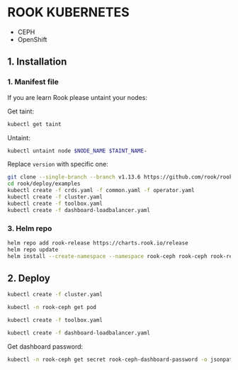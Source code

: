 # ROOK KUBERNETES
* CEPH
* OpenShift

## 1. Installation
### 1. Manifest file
If you are learn Rook please untaint your nodes:

Get taint:
```bash
kubectl get taint
```
Untaint:
```bash
kubectl untaint node $NODE_NAME $TAINT_NAME-
```

Replace `version` with specific one:
```bash
git clone --single-branch --branch v1.13.6 https://github.com/rook/rook.git
cd rook/deploy/examples
kubectl create -f crds.yaml -f common.yaml -f operator.yaml
kubectl create -f cluster.yaml
kubectl create -f toolbox.yaml
kubectl create -f dashboard-loadbalancer.yaml
```
### 3. Helm repo
```bash
helm repo add rook-release https://charts.rook.io/release
helm repo update
helm install --create-namespace --namespace rook-ceph rook-ceph rook-release/rook-ceph -f values.yaml
```
## 2. Deploy
```bash
kubectl create -f cluster.yaml
```
```bash
kubectl -n rook-ceph get pod
```
```bash
kubectl create -f toolbox.yaml
```
```bash
kubectl create -f dashboard-loadbalancer.yaml
```
Get dashboard password:
```bash
kubectl -n rook-ceph get secret rook-ceph-dashboard-password -o jsonpath="{['data']['password']}" | base64 --decode && echo
```
